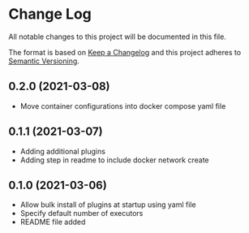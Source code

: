 # Change Log

All notable changes to this project will be documented in this file.

The format is based on [Keep a Changelog](http://keepachangelog.com/)
and this project adheres to [Semantic Versioning](http://semver.org/).

## 0.2.0 (2021-03-08)
- Move container configurations into docker compose yaml file
## 0.1.1 (2021-03-07)
- Adding additional plugins
- Adding step in readme to include docker network create
## 0.1.0 (2021-03-06)
- Allow bulk install of plugins at startup using yaml file
- Specify default number of executors
- README file added
